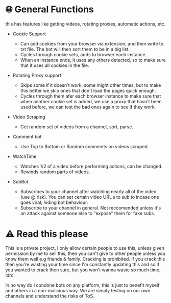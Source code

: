 # 🌐 General Functions
this has features like getting videos, rotating proxies, automatic actions, etc.
- Cookie Support
  - Can add cookies from your browser via extension, and then write to txt file. The bot will then sort them to be in a big list.
  - Cycles through cookie sets, adds to browser each instance.
  - When an instance ends, it uses any others detected, so to make sure that it uses all cookies in the file.

- Rotating Proxy support
  - Skips some if it doesn't work, some might other times, but to make this better we skip ones that don't load the pages quick enough.
  - Cycles through them afer each browser instance to make sure that when another cookie set is added, we use a proxy that hasn't been used before, we can test the bad ones again to see if they work.
- Video Scraping
  - Get random set of videos from a channel, sort, parse.
 
- Comment bot
  - Use Top to Bottom or Random comments on videos scraped.
    
- WatchTime
  - Watches 1/2 of a video before performing actions, can be changed.
  - Rewinds random parts of videos.
    
- SubBot
  - Subscribes to your channel after watching nearly all of the video (use @ risk).
    You can set certain video URL's to sub to incase one goes viral; hiding bot behaviour.
  - Subscribe to your channel in general.
    Not reccomended unless it's an attack against someone else to "expose" them for fake subs.

# ⚠️ Read this please
This is a private project, I only allow certain people to use this, unless given permission by me to sell this, then you can't give to other people unless you know them well e.g friends & family.
Cracking is prohibited. If you crack this then you're wasting your time since I'm constantly updating this and so if you wanted to crack then sure, but you won't wanna waste so much time; Idrc.

In no way do I condone bots on any platform, this is just to benefit myself and others in a non-malicious way. We are simply testing on our own channels and understand the risks of ToS.
